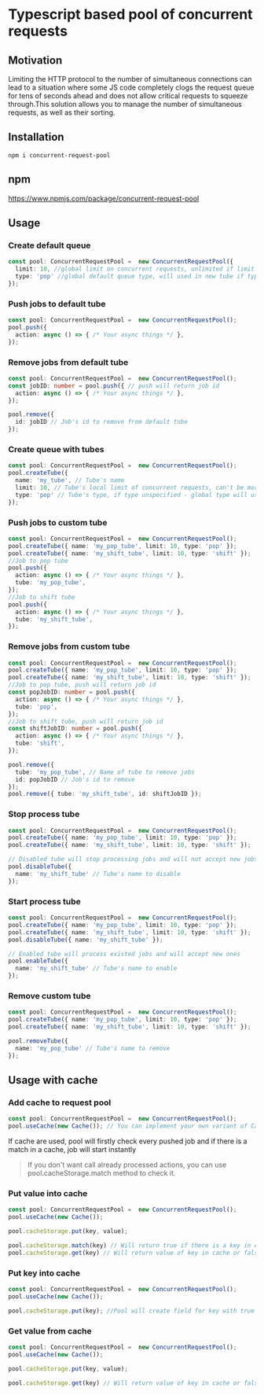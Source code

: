 # Typescript based pool of concurrent requests

## Motivation 

Limiting the HTTP protocol to the number of simultaneous connections can lead to a situation where some JS code completely clogs the request queue for tens of seconds ahead and does not allow critical requests to squeeze through.This solution allows you to manage the number of simultaneous requests, as well as their sorting.

## Installation

```npm i concurrent-request-pool```

## npm

https://www.npmjs.com/package/concurrent-request-pool

## Usage

### Create default queue

```typescript
const pool: ConcurrentRequestPool =  new ConcurrentRequestPool({
  limit: 10, //global limit on concurrent requests, unlimited if limit equal 0 or unspecified
  type: 'pop' //global default queue type, will used in new tube if type field unspecified, if global type not specified 'pop' will be used
});
```

### Push jobs to default tube

```typescript
const pool: ConcurrentRequestPool =  new ConcurrentRequestPool();
pool.push({
  action: async () => { /* Your async things */ },
});
```

### Remove jobs from default tube

```typescript
const pool: ConcurrentRequestPool =  new ConcurrentRequestPool();
const jobID: number = pool.push({ // push will return job id
  action: async () => { /* Your async things */ },
});

pool.remove({
  id: jobID // Job's id to remove from default tube
});
```

### Create queue with tubes

```typescript
const pool: ConcurrentRequestPool =  new ConcurrentRequestPool();
pool.createTube({
  name: 'my_tube', // Tube's name
  limit: 10, // Tube's local limit of concurrent requests, can't be more than global limit
  type: 'pop' // Tube's type, if type unspecified - global type will used, can be pop or shift
});
```

### Push jobs to custom tube

```typescript
const pool: ConcurrentRequestPool =  new ConcurrentRequestPool();
pool.createTube({ name: 'my_pop_tube', limit: 10, type: 'pop' });
pool.createTube({ name: 'my_shift_tube', limit: 10, type: 'shift' });
//Job to pop tube
pool.push({
  action: async () => { /* Your async things */ },
  tube: 'my_pop_tube',
});
//Job to shift tube
pool.push({
  action: async () => { /* Your async things */ },
  tube: 'my_shift_tube',
});
```

### Remove jobs from custom tube

```typescript
const pool: ConcurrentRequestPool =  new ConcurrentRequestPool();
pool.createTube({ name: 'my_pop_tube', limit: 10, type: 'pop' });
pool.createTube({ name: 'my_shift_tube', limit: 10, type: 'shift' });
//Job to pop tube, push will return job id
const popJobID: number = pool.push({
  action: async () => { /* Your async things */ },
  tube: 'pop',
});
//Job to shift tube, push will return job id
const shiftJobID: number = pool.push({
  action: async () => { /* Your async things */ },
  tube: 'shift',
});

pool.remove({
  tube: 'my_pop_tube', // Name of tube to remove jobs 
  id: popJobID // Job's id to remove
});
pool.remove({ tube: 'my_shift_tube', id: shiftJobID });
```

### Stop process tube

```typescript
const pool: ConcurrentRequestPool =  new ConcurrentRequestPool();
pool.createTube({ name: 'my_pop_tube', limit: 10, type: 'pop' });
pool.createTube({ name: 'my_shift_tube', limit: 10, type: 'shift' });

// Disabled tube will stop processing jobs and will not accept new jobs
pool.disableTube({
  name: 'my_shift_tube' // Tube's name to disable
});
```

### Start process tube

```typescript
const pool: ConcurrentRequestPool =  new ConcurrentRequestPool();
pool.createTube({ name: 'my_pop_tube', limit: 10, type: 'pop' });
pool.createTube({ name: 'my_shift_tube', limit: 10, type: 'shift' });
pool.disableTube({ name: 'my_shift_tube' });

// Enabled tube will process existed jobs and will accept new ones
pool.enableTube({
  name: 'my_shift_tube' // Tube's name to enable
});
```

### Remove custom tube

```typescript
const pool: ConcurrentRequestPool =  new ConcurrentRequestPool();
pool.createTube({ name: 'my_pop_tube', limit: 10, type: 'pop' });
pool.createTube({ name: 'my_shift_tube', limit: 10, type: 'shift' });

pool.removeTube({
  name: 'my_pop_tube' // Tube's name to remove
});
```

## Usage with cache

### Add cache to request pool

```typescript
const pool: ConcurrentRequestPool =  new ConcurrentRequestPool();
pool.useCache(new Cache()); // You can implement your own variant of Cache who should match ICache interface from package or use onboard one
```

If cache are used, pool will firstly check every pushed job and if there is a match in a cache, job will start instantly

> If you don't want call already processed actions, you can use pool.cacheStorage.match method to check it.

### Put value into cache

```typescript
const pool: ConcurrentRequestPool =  new ConcurrentRequestPool();
pool.useCache(new Cache());

pool.cacheStorage.put(key, value);

pool.cacheStorage.match(key) // Will return true if there is a key in cache
pool.cacheStorage.get(key) // Will return value of key in cache or false if there is no key
```

### Put key into cache

```typescript
const pool: ConcurrentRequestPool =  new ConcurrentRequestPool();
pool.useCache(new Cache());

pool.cacheStorage.put(key); //Pool will create field for key with true value in cache
```

### Get value from cache

```typescript
const pool: ConcurrentRequestPool =  new ConcurrentRequestPool();
pool.useCache(new Cache());

pool.cacheStorage.put(key, value);

pool.cacheStorage.get(key) // Will return value of key in cache or false if there is no key
```